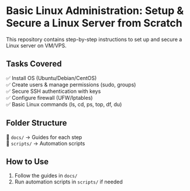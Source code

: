 # Basic Linux Administration: Setup & Secure a Linux Server from Scratch

This repository contains step-by-step instructions to set up and secure a Linux server on VM/VPS.

## Tasks Covered

✅ Install OS (Ubuntu/Debian/CentOS)  
✅ Create users & manage permissions (sudo, groups)  
✅ Secure SSH authentication with keys  
✅ Configure firewall (UFW/Iptables)  
✅ Basic Linux commands (ls, cd, ps, top, df, du)

## Folder Structure

📂 `docs/` → Guides for each step  
📂 `scripts/` → Automation scripts

## How to Use

1. Follow the guides in `docs/`
2. Run automation scripts in `scripts/` if needed
